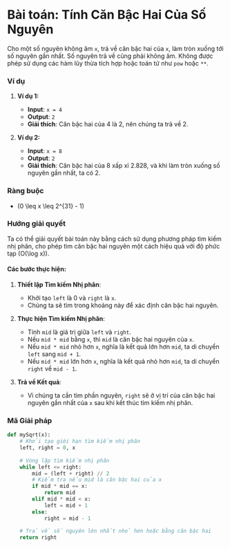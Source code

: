 # Bài toán: Tính Căn Bậc Hai Của Số Nguyên

Cho một số nguyên không âm `x`, trả về căn bậc hai của `x`, làm tròn xuống tới số nguyên gần nhất. Số nguyên trả về cũng phải không âm. Không được phép sử dụng các hàm lũy thừa tích hợp hoặc toán tử như `pow` hoặc `**`.

### Ví dụ

1. **Ví dụ 1:**
   - **Input**: `x = 4`
   - **Output**: `2`
   - **Giải thích**: Căn bậc hai của 4 là 2, nên chúng ta trả về 2.

2. **Ví dụ 2:**
   - **Input**: `x = 8`
   - **Output**: `2`
   - **Giải thích**: Căn bậc hai của 8 xấp xỉ 2.828, và khi làm tròn xuống số nguyên gần nhất, ta có 2.

### Ràng buộc

- \(0 \leq x \leq 2^{31} - 1\)

### Hướng giải quyết

Ta có thể giải quyết bài toán này bằng cách sử dụng phương pháp tìm kiếm nhị phân, cho phép tìm căn bậc hai nguyên một cách hiệu quả với độ phức tạp \(O(\log x)\).

#### Các bước thực hiện:
1. **Thiết lập Tìm kiếm Nhị phân**: 
   - Khởi tạo `left` là 0 và `right` là `x`.
   - Chúng ta sẽ tìm trong khoảng này để xác định căn bậc hai nguyên.

2. **Thực hiện Tìm kiếm Nhị phân**:
   - Tính `mid` là giá trị giữa `left` và `right`.
   - Nếu `mid * mid` bằng `x`, thì `mid` là căn bậc hai nguyên của `x`.
   - Nếu `mid * mid` nhỏ hơn `x`, nghĩa là kết quả lớn hơn `mid`, ta di chuyển `left` sang `mid + 1`.
   - Nếu `mid * mid` lớn hơn `x`, nghĩa là kết quả nhỏ hơn `mid`, ta di chuyển `right` về `mid - 1`.

3. **Trả về Kết quả**:
   - Vì chúng ta cần tìm phần nguyên, `right` sẽ ở vị trí của căn bậc hai nguyên gần nhất của `x` sau khi kết thúc tìm kiếm nhị phân.

### Mã Giải pháp

```python
def mySqrt(x):
    # Khởi tạo giới hạn tìm kiếm nhị phân
    left, right = 0, x
    
    # Vòng lặp tìm kiếm nhị phân
    while left <= right:
        mid = (left + right) // 2
        # Kiểm tra nếu mid là căn bậc hai của x
        if mid * mid == x:
            return mid
        elif mid * mid < x:
            left = mid + 1
        else:
            right = mid - 1
    
    # Trả về số nguyên lớn nhất nhỏ hơn hoặc bằng căn bậc hai
    return right
